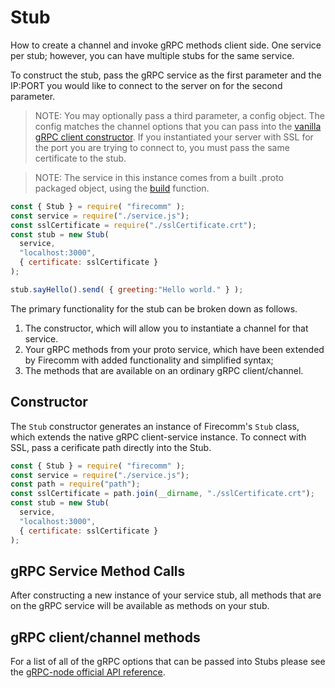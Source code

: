 # Stub

How to create a channel and invoke gRPC methods client side. One service per stub; however, you can have multiple stubs for the same service.

To construct the stub, pass the gRPC service as the first parameter and the IP:PORT you would like to connect to the server on for the second parameter. 

> NOTE: You may optionally pass a third parameter, a config object. The config matches the channel options that you can pass into the [vanilla gRPC client constructor](https://grpc.github.io/grpc/core/group__grpc__arg__keys.html). If you instantiated your server with SSL for the port you are trying to connect to, you must pass the same certificate to the stub.

> NOTE: The service in this instance comes from a built .proto packaged object, using the [build](https://firecomm.github.io/docs/core/build) function.

```javascript
const { Stub } = require( "firecomm" );
const service = require("./service.js");
const sslCertificate = require("./sslCertificate.crt");
const stub = new Stub(
  service, 
  "localhost:3000", 
  { certificate: sslCertificate }
);

stub.sayHello().send( { greeting:"Hello world." } );
```

The primary functionality for the stub can be broken down as follows.

  1.  The constructor, which will allow you to instantiate a channel for that service.
  2.  Your gRPC methods from your proto service, which have been extended by Firecomm with added functionality and simplified syntax;
  3.  The methods that are available on an ordinary gRPC client/channel.

## Constructor

The `Stub` constructor generates an instance of Firecomm's `Stub` class, which extends the native gRPC client-service instance. To connect with SSL, pass a cerificate path directly into the Stub.

```javascript
const { Stub } = require( "firecomm" );
const service = require("./service.js");
const path = require("path");
const sslCertificate = path.join(__dirname, "./sslCertificate.crt");
const stub = new Stub(
  service, 
  "localhost:3000", 
  { certificate: sslCertificate }
);
```

## gRPC Service Method Calls

After constructing a new instance of your service stub, all methods that are on the gRPC service will be available as methods on your stub. 

## gRPC client/channel methods

For a list of all of the gRPC options that can be passed into Stubs please see the [gRPC-node official API reference](https://grpc.github.io/grpc/node/grpc.Client.html).